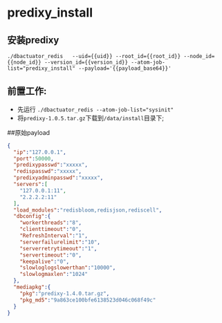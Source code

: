 # predixy_install
## 安装predixy
`./dbactuator_redis  
--uid={{uid}}
--root_id={{root_id}}
--node_id={{node_id}}
--version_id={{version_id}}
--atom-job-list="predixy_install"
--payload='{{payload_base64}}'`

## 前置工作:
- 先运行 `./dbactuator_redis --atom-job-list="sysinit"`
- 将`predixy-1.0.5.tar.gz`下载到`/data/install`目录下;


##原始payload
```json
{
  "ip":"127.0.0.1",
  "port":50000,
  "predixypasswd":"xxxxx",
  "redispasswd":"xxxxx",
  "predixyadminpasswd":"xxxxx",
  "servers":[
    "127.0.0.1:11",
    "2.2.2.2:11"
  ],
  "load_modules":"redisbloom,redisjson,rediscell",
  "dbconfig":{
    "workerthreads":"8",
    "clienttimeout":"0",
    "RefreshInterval":"1",
    "serverfailurelimit":"10",
    "serverretrytimeout":"1",
    "servertimeout":"0",
    "keepalive":"0",
    "slowloglogslowerthan":"10000",
    "slowlogmaxlen":"1024"
  },
  "mediapkg":{
    "pkg":"predixy-1.4.0.tar.gz",
    "pkg_md5":"9a863ce100bfe6138523d046c068f49c"
  }
}
```